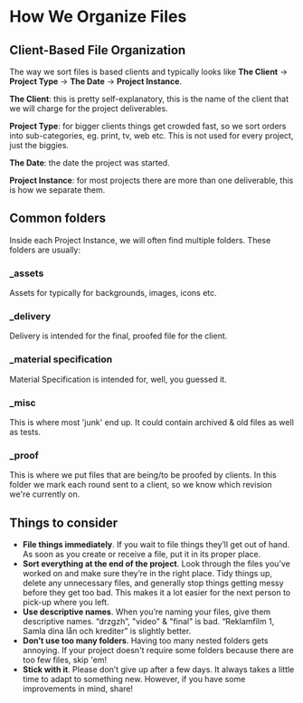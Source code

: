 # How We Organize Files

## Client-Based File Organization

The way we sort files is based clients and typically looks like **The Client** → **Project Type** → **The Date** → **Project Instance**.

**The Client**: this is pretty self-explanatory, this is the name of the client that we will charge for the project deliverables.

**Project Type**: for bigger clients things get crowded fast, so we sort orders into sub-categories, eg. print, tv, web etc. This is not used for every project, just the biggies.

**The Date**: the date the project was started.

**Project Instance**: for most projects there are more than one deliverable, this is how we separate them.



## Common folders

Inside each Project Instance, we will often find multiple folders. These folders are usually:

### _assets

Assets for typically for backgrounds, images, icons etc.

### _delivery

Delivery is intended for the final, proofed file for the client.

### _material specification

Material Specification is intended for, well, you guessed it.

### _misc

This is where most 'junk' end up. It could contain archived & old files as well as tests.

### _proof

This is where we put files that are being/to be proofed by clients. In this folder we mark each round sent to a client, so we know which revision we're currently on.



## Things to consider

- **File things immediately**. If you wait to file things they’ll get out of hand. As soon as you create or receive a file, put it in its proper place.
- **Sort everything at the end of the project**. Look through the files you’ve worked on and make sure they’re in the right place. Tidy things up, delete any unnecessary files, and generally stop things getting messy before they get too bad. This makes it a lot easier for the next person to pick-up where you left.
- **Use descriptive names**. When you’re naming your files, give them descriptive names. “drzgzh”, "video" & "final" is bad. “Reklamfilm 1, Samla dina lån och krediter” is slightly better.
- **Don’t use too many folders**. Having too many nested folders gets annoying. If your project doesn't require some folders because there are too few files, skip 'em!
- **Stick with it**. Please don’t give up after a few days. It always takes a little time to adapt to something new. However, if you have some improvements in mind, share!

